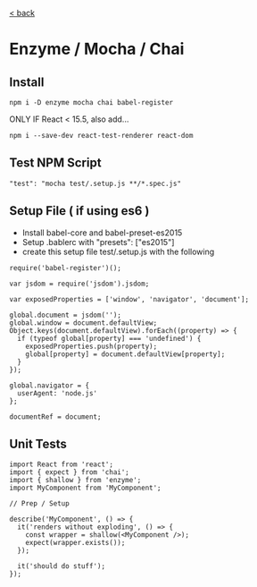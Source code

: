 [< back](./SETUP.md)


# Enzyme / Mocha / Chai

## Install
```
npm i -D enzyme mocha chai babel-register
```
ONLY IF React < 15.5, also add...
```
npm i --save-dev react-test-renderer react-dom
```

## Test NPM Script
```
"test": "mocha test/.setup.js **/*.spec.js"
```

## Setup File ( if using es6 )
* Install babel-core and babel-preset-es2015
* Setup .bablerc with "presets": ["es2015"]
* create this setup file test/.setup.js with the following
```
require('babel-register')();

var jsdom = require('jsdom').jsdom;

var exposedProperties = ['window', 'navigator', 'document'];

global.document = jsdom('');
global.window = document.defaultView;
Object.keys(document.defaultView).forEach((property) => {
  if (typeof global[property] === 'undefined') {
    exposedProperties.push(property);
    global[property] = document.defaultView[property];
  }
});

global.navigator = {
  userAgent: 'node.js'
};

documentRef = document;
```
## Unit Tests
```
import React from 'react';
import { expect } from 'chai';
import { shallow } from 'enzyme';
import MyComponent from 'MyComponent';

// Prep / Setup

describe('MyComponent', () => {
  it('renders without exploding', () => {
    const wrapper = shallow(<MyComponent />);
    expect(wrapper.exists());
  });

  it('should do stuff');
});
```
